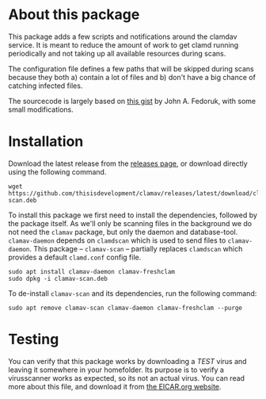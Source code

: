 
# About this package

This package adds a few scripts and notifications around the clamdav service.  It is meant to reduce the amount of work to get clamd running periodically and not taking up all available resources during scans.

The configuration file defines a few paths that will be skipped during scans because they both a) contain a lot of files and b) don't have a big chance of catching infected files.

The sourcecode is largely based on [this gist](https://gist.github.com/johnfedoruk/19820540dc096380784c8cf0b7ef333b#system-scan-notifications) by John A. Fedoruk, with some small modifications. 


# Installation

Download the latest release from the [releases page](https://github.com/thisisdevelopment/clamav/releases/latest), or download directly using the following command.

    wget https://github.com/thisisdevelopment/clamav/releases/latest/download/clamav-scan.deb

To install this package we first need to install the dependencies, followed by the package itself.  As we'll only be scanning files in the background we do not need the `clamav` package, but only the daemon and database-tool.  `clamav-daemon` depends on `clamdscan` which is used to send files to `clamav-daemon`.  This package – `clamav-scan` – partially replaces `clamdscan` which provides a default `clamd.conf` config file.

    sudo apt install clamav-daemon clamav-freshclam
    sudo dpkg -i clamav-scan.deb

To de-install `clamav-scan` and its dependencies, run the following command:

    sudo apt remove clamav-scan clamav-daemon clamav-freshclam --purge


# Testing

You can verify that this package works by downloading a *TEST* virus and leaving it somewhere in your homefolder.  Its purpose is to verify a virusscanner works as expected, so its not an actual virus.  You can read more about this file, and download it from [the EICAR.org website](https://www.eicar.org/download-anti-malware-testfile/).


